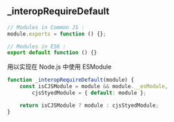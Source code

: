 ## \_interopRequireDefault

```js
// Modules in Common JS :
module.exports = function () {};

// Modules in ES6 :
export default function () {}
```

用以实现在 Node.js 中使用 ESModule

```js
function _interopRequireDefault(module) {
	const isCJSModule = module && module.__esModule,
		cjsStyedModule = { default: module };

	return isCJSModule ? module : cjsStyedModule;
}
```
